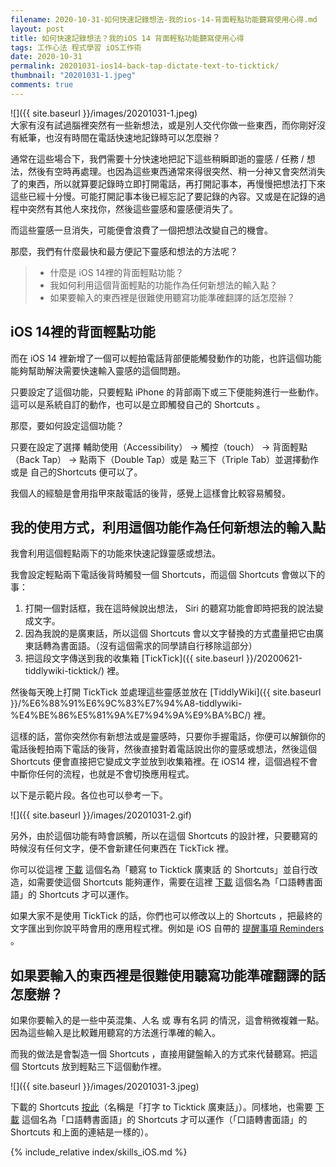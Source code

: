 ```yaml
---
filename: 2020-10-31-如何快速記錄想法-我的ios-14-背面輕點功能聽寫使用心得.md
layout: post
title: 如何快速記錄想法？我的iOS 14 背面輕點功能聽寫使用心得
tags: 工作心法 程式學習 iOS工作術
date: 2020-10-31
permalink: 20201031-ios14-back-tap-dictate-text-to-ticktick/
thumbnail: "20201031-1.jpeg"
comments: true
---
```


![]({{ site.baseurl }}/images/20201031-1.jpeg)  
大家有沒有試過腦裡突然有一些新想法，或是別人交代你做一些東西，而你剛好沒有紙筆，也沒有時間在電話快速地記錄時可以怎麼辦？

通常在這些場合下，我們需要十分快速地把記下這些稍瞬即逝的靈感 / 任務 / 想法，然後有空時再處理。也因為這些東西通常來得很突然、稍一分神又會突然消失了的東西，所以就算要記錄時立即打開電話，再打開記事本，再慢慢把想法打下來這些已經十分慢。可能打開記事本後已經忘記了要記錄的內容。又或是在記錄的過程中突然有其他人來找你，然後這些靈感和靈感便消失了。

而這些靈感一旦消失，可能便會浪費了一個把想法改變自己的機會。

那麼，我們有什麼最快和最方便記下靈感和想法的方法呢？

> * 什麼是 iOS 14裡的背面輕點功能？
> * 我如何利用這個背面輕點的功能作為任何新想法的輸入點？
> * 如果要輸入的東西裡是很難使用聽寫功能準確翻譯的話怎麼辦？

## iOS 14裡的背面輕點功能

而在 iOS 14 裡新增了一個可以輕拍電話背部便能觸發動作的功能，也許這個功能能夠幫助解決需要快速輸入靈感的這個問題。

只要設定了這個功能，只要輕點 iPhone 的背部兩下或三下便能夠進行一些動作。這可以是系統自訂的動作，也可以是立即觸發自己的 Shortcuts 。

那麼，要如何設定這個功能？

只要在設定了選擇 輔助使用（Accessibility） -\> 觸控（touch） -\> 背面輕點（Back Tap） -\> 點兩下（Double Tap）或是 點三下（Triple Tab）並選擇動作或是 自己的Shortcuts 便可以了。

我個人的經驗是會用指甲來敲電話的後背，感覺上這樣會比較容易觸發。

## 我的使用方式，利用這個功能作為任何新想法的輸入點

我會利用這個輕點兩下的功能來快速記錄靈感或想法。

我會設定輕點兩下電話後背時觸發一個 Shortcuts，而這個 Shortcuts 會做以下的事：

1. 打開一個對話框，我在這時候說出想法， Siri 的聽寫功能會即時把我的說法變成文字。
2. 因為我說的是廣東話，所以這個 Shortcuts 會以文字替換的方式盡量把它由廣東話轉為書面語。（沒有這個需求的同學請自行移除這部分）
3. 把這段文字傳送到我的收集箱 [TickTick]({{ site.baseurl }}/20200621-tiddlywiki-ticktick/) 裡。

然後每天晚上打開 TickTick 並處理這些靈感並放在 [TiddlyWiki]({{ site.baseurl }}/%E6%88%91%E6%9C%83%E7%94%A8-tiddlywiki-%E4%BE%86%E5%81%9A%E7%94%9A%E9%BA%BC/) 裡。

這樣的話，當你突然你有新想法或是靈感時，只要你手握電話，你便可以解鎖你的電話後輕拍兩下電話的後背，然後直接對着電話說出你的靈感或想法，然後這個 Shortcuts 便會直接把它變成文字並放到收集箱裡。在 iOS14 裡，這個過程不會中斷你任何的流程，也就是不會切換應用程式。

以下是示範片段。各位也可以參考一下。

![]({{ site.baseurl }}/images/20201031-2.gif)

另外，由於這個功能有時會誤觸，所以在這個 Shortcuts 的設計裡，只要聽寫的時候沒有任何文字，便不會新建任何東西在 TickTick 裡。

你可以從這裡 [下載](https://www.icloud.com/shortcuts/feccbdd9e4fc4ba1a5f727ca8622688e) 這個名為「聽寫 to Ticktick 廣東話 的 Shortcuts」並自行改造，如需要使這個 Shortcuts 能夠運作，需要在這裡 [下載](https://www.icloud.com/shortcuts/0a29e3174ad44869a559efd68204ad2a) 這個名為「口語轉書面語」的 Shortcuts 才可以運作。

如果大家不是使用 TickTick 的話，你們也可以修改以上的 Shortcuts ，把最終的文字匯出到你說平時會用的應用程式裡。例如是 iOS 自帶的 [提醒事項 Reminders](https://support.apple.com/zh-hk/HT205890)  。

## 如果要輸入的東西裡是很難使用聽寫功能準確翻譯的話怎麼辦？

如果你要輸入的是一些中英混集、人名 或 專有名詞 的情況，這會稍微複雜一點。因為這些輸入是比較難用聽寫的方法進行準確的輸入。

而我的做法是會製造一個 Shortcuts ，直接用鍵盤輸入的方式來代替聽寫。把這個 Stortcuts 放到輕點三下這個動作裡。

![]({{ site.baseurl }}/images/20201031-3.jpeg)

下載的 Shortcuts [按此](https://www.icloud.com/shortcuts/1e30b57ea4954255a16725fc6808f63d)（名稱是「打字 to Ticktick 廣東話」）。同樣地，也需要 [下載](https://www.icloud.com/shortcuts/0a29e3174ad44869a559efd68204ad2a) 這個名為「口語轉書面語」的 Shortcuts 才可以運作（「口語轉書面語」的 Shortcuts 和上面的連結是一樣的）。

{% include_relative index/skills_iOS.md %}
